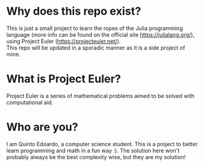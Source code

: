 # Why does this repo exist?
This  is just a small project to learn the ropes of the Julia programming language (more info can be found on the official site https://julialang.org/), using Project Euler (https://projecteuler.net/). 
<br>This repo will be updated in a sporadic manner as it is a side project of mine. </br>
# What is Project Euler?
Project Euler is a series of mathematical problems aimed to be solved with computational aid.
# Who are you?
I am Quinto Edoardo, a computer science student. This is a project to better learn programming and math in a fun way :). The solution here won't probably always be the best complexity wise, but they are my solution!

